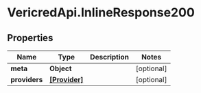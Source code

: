 # VericredApi.InlineResponse200

## Properties
Name | Type | Description | Notes
------------ | ------------- | ------------- | -------------
**meta** | **Object** |  | [optional] 
**providers** | [**[Provider]**](Provider.md) |  | [optional] 



